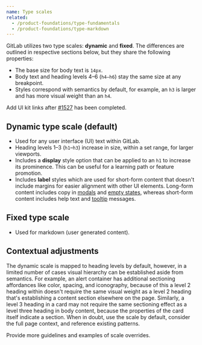 ```yaml
---
name: Type scales
related:
  - /product-foundations/type-fundamentals
  - /product-foundations/type-markdown
---
```


GitLab utilizes two type scales: **dynamic** and **fixed**. The differences are outlined in respective sections below, but they share the following properties:

- The base size for body text is `14px`.
- Body text and heading levels 4–6 (`h4–h6`) stay the same size at any breakpoint.
- Styles correspond with semantics by default, for example, an `h3` is larger and has more visual weight than an `h4`.

<todo>Add UI kit links after [#1527](https://gitlab.com/gitlab-org/gitlab-services/design.gitlab.com/-/issues/1527) has been completed.</todo>

## Dynamic type scale (default)

- Used for any user interface (UI) text within GitLab.
- Heading levels 1–3 (`h1`–`h3`) increase in size, within a set range, for larger viewports.
- Includes a **display** style option that can be applied to an `h1` to increase its prominence. This can be useful for a learning path or feature promotion.
- Includes **label** styles which are used for short-form content that doesn't include margins for easier alignment with other UI elements. Long-form content includes copy in [modals](/components/modal) and [empty states](/patterns/empty-states), whereas short-form content includes help text and [tooltip](/components/tooltip) messages.

## Fixed type scale

- Used for markdown (user generated content).

## Contextual adjustments

The dynamic scale is mapped to heading levels by default, however, in a limited number of cases visual hierarchy can be established aside from semantics. For example, an alert container has additional sectioning affordances like color, spacing, and iconography, because of this a level 2 heading within doesn't require the same visual weight as a level 2 heading that's establishing a content section elsewhere on the page. Similarly, a level 3 heading in a card may not require the same sectioning effect as a level three heading in body content, because the properties of the card itself indicate a section. When in doubt, use the scale by default, consider the full page context, and reference existing patterns.

<todo>Provide more guidelines and examples of scale overrides.</todo>
